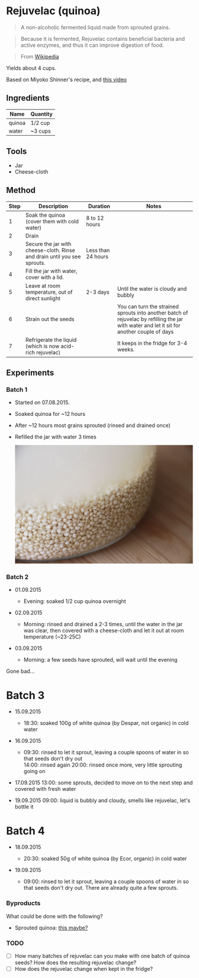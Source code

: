 # Rejuvelac (quinoa)

> A non-alcoholic fermented liquid made from sprouted grains. 

> Because it is fermented, Rejuvelac contains beneficial bacteria and active enzymes, and thus it can improve digestion of food.

> From [Wikipedia](https://en.wikipedia.org/wiki/Rejuvelac)

Yields about 4 cups.

Based on Miyoko Shinner's recipe, and [this video](https://youtu.be/B693ZIdF_3oo)

## Ingredients

Name | Quantity
---- | --------
quinoa | 1/2 cup
water | ~3 cups 

## Tools

* Jar
* Cheese-cloth

## Method

Step 	| Description | Duration | Notes
---- 	| ----------- | -------- | ----- 
1		| Soak the quinoa (cover them with cold water) | 8 to 12 hours
2		| Drain
3		| Secure the jar with cheese-cloth. Rinse and drain until you see sprouts. | Less than 24 hours 
4 		| Fill the jar with water, cover with a lid.
5 		| Leave at room temperature, out of direct sunlight | 2-3 days | Until the water is cloudy and bubbly
6		| Strain out the seeds | | You can turn the strained sprouts into another batch of rejuvelac by refilling the jar with water and let it sit for another couple of days
7 		| Refrigerate the liquid (which is now acid-rich rejuvelac) | | It keeps in the fridge for 3-4 weeks. 

## Experiments

### Batch 1

* Started on 07.08.2015.
* Soaked quinoa for ~12 hours
* After ~12 hours most grains sprouted (rinsed and drained once) 
* Refilled the jar with water 3 times 
  
	![](batch-01.jpg "This picture is from the third time the jar has been refilled with water")
	
### Batch 2

* 01.09.2015
	* Evening: soaked 1/2 cup quinoa overnight

* 02.09.2015
	* Morning: rinsed and drained a 2-3 times, until the water in the jar was clear, then covered with a cheese-cloth and let it out at room temperature (~23-25C)

* 03.09.2015
	* Morning: a few seeds have sprouted, will wait until the evening 	 

Gone bad...

# Batch 3

* 15.09.2015
    * 18:30: soaked 100g of white quinoa (by Despar, not organic) in cold water

* 16.09.2015
    * 09:30: rinsed to let it sprout, leaving a couple spoons of water in so that seeds don't dry out	
    14:00: rinsed again
    20:00: rinsed once more, very little sprouting going on

* 17.09.2015
    13:00: some sprouts, decided to move on to the next step and covered with fresh water

* 19.09.2015 
    09:00: liquid is bubbly and cloudy, smells like rejuvelac, let's bottle it	


# Batch 4

* 18.09.2015
    * 20:30: soaked 50g of white quinoa (by Ecor, organic) in cold water

* 19.09.2015
    * 09:00: rinsed to let it sprout, leaving a couple spoons of water in so that seeds don't dry out. There are already quite a few sprouts.

	

### Byproducts

What could be done with the following?

* Sprouted quinoa: [this maybe?](http://www.mynewroots.org/site/2008/01/organic-garden-in-your-kitchen-2/)

### TODO

- [ ] How many batches of rejuvelac can you make with one batch of quinoa seeds? How does the resulting rejuvelac change?
- [ ] How does the rejuvelac change when kept in the fridge?
